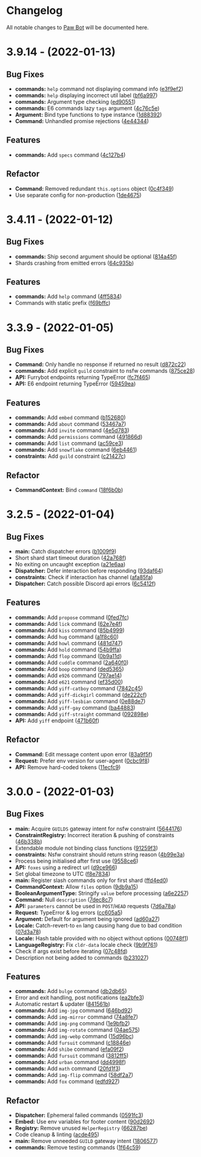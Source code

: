# Changelog

All notable changes to [Paw Bot](https://paw.bot) will be documented here.

# 3.9.14 - (2022-01-13)

## Bug Fixes

- **commands:** `help` command not displaying command info ([e3f9ef2](https://github.com/OfficialPawBot/paw-bot-overhaul/commit/e3f9ef240b2e42c088d39ca91dd49f48ccc6f105))
- **commands:** `help` displaying incorrect util label ([bf6a997](https://github.com/OfficialPawBot/paw-bot-overhaul/commit/bf6a997cd35ed0f1961a732c94989c58dc4b01d4))
- **commands:** Argument type checking ([ed90551](https://github.com/OfficialPawBot/paw-bot-overhaul/commit/ed90551f579d09c7e671550be2f158d2b3893044))
- **commands:** E6 commands lazy `tags` argument ([4c76c5e](https://github.com/OfficialPawBot/paw-bot-overhaul/commit/4c76c5eba4e0607203efcea49b42c496fd7c6aca))
- **Argument:** Bind type functions to type instance ([1d88392](https://github.com/OfficialPawBot/paw-bot-overhaul/commit/1d88392e686e173d45d1019690255493fa167e6b))
- **Command:** Unhandled promise rejections ([4e44344](https://github.com/OfficialPawBot/paw-bot-overhaul/commit/4e44344457416313f4b72a446083f01290974b8b))

## Features

- **commands:** Add `specs` command ([4c127b4](https://github.com/OfficialPawBot/paw-bot-overhaul/commit/4c127b4b4dbfbaa906e4c15b63d7e0f5f114eb70))

## Refactor

- **Command:** Removed redundant `this.options` object ([0c4f349](https://github.com/OfficialPawBot/paw-bot-overhaul/commit/0c4f3494c5003d533e37421a2857b69a4b0c2cee))
- Use separate config for non-production ([1de4675](https://github.com/OfficialPawBot/paw-bot-overhaul/commit/1de46755a83b451ab32205efc9e86999ecd249f5))

# 3.4.11 - (2022-01-12)

## Bug Fixes

- **commands:** Ship second argument should be optional ([814a45f](https://github.com/OfficialPawBot/paw-bot-overhaul/commit/814a45fb4c3e900e420a79f717d2d4ddf7f132cd))
- Shards crashing from emitted errors ([64c935b](https://github.com/OfficialPawBot/paw-bot-overhaul/commit/64c935bf4149848398166d41b9e4e5ad63bde1fa))

## Features

- **commands:** Add `help` command ([4ff5834](https://github.com/OfficialPawBot/paw-bot-overhaul/commit/4ff5834928da8521f123e208c4fedaa27aa0e4d6))
- Commands with static prefix ([f69bffc](https://github.com/OfficialPawBot/paw-bot-overhaul/commit/f69bffca668e9a93e75d0a783f654f89a61c4e73))

# 3.3.9 - (2022-01-05)

## Bug Fixes

- **Command:** Only handle no response if returned no result ([d872c22](https://github.com/OfficialPawBot/paw-bot-overhaul/commit/d872c22b7ade7940e44a3070166b1234ee276c90))
- **commands:** Add explicit `guild` constraint to nsfw commands ([875ce28](https://github.com/OfficialPawBot/paw-bot-overhaul/commit/875ce28a0f323d85184de51d51e98c9b9436ed5e))
- **API:** Furrybot endpoints returning TypeError ([fc7f465](https://github.com/OfficialPawBot/paw-bot-overhaul/commit/fc7f4658ed3e1087b05bcb31146f1e31a752eaee))
- **API:** E6 endpoint returning TypeError ([59459ea](https://github.com/OfficialPawBot/paw-bot-overhaul/commit/59459ea5ca1d3cf292d4e74e26d188428e6e3258))

## Features

- **commands:** Add `embed` command ([b152680](https://github.com/OfficialPawBot/paw-bot-overhaul/commit/b15268000a9c1954ea93ec30d535d7a85527451f))
- **commands:** Add `about` command ([53467a7](https://github.com/OfficialPawBot/paw-bot-overhaul/commit/53467a797dbb41357f65e0538d85c4dbdba18d74))
- **commands:** Add `invite` command ([4e5d783](https://github.com/OfficialPawBot/paw-bot-overhaul/commit/4e5d783bcf48f36559ecb4533855512894474290))
- **commands:** Add `permissions` command ([491866d](https://github.com/OfficialPawBot/paw-bot-overhaul/commit/491866dd589c9334c81c57b0c7153be7defb4f0f))
- **commands:** Add `list` command ([ac59ce3](https://github.com/OfficialPawBot/paw-bot-overhaul/commit/ac59ce3e38621915e3de2bc165602beabbdc9b7a))
- **commands:** Add `snowflake` command ([6eb4461](https://github.com/OfficialPawBot/paw-bot-overhaul/commit/6eb44616aef7244e81b78e09a217c81a1ad88e6e))
- **constraints:** Add `guild` constraint ([c21427c](https://github.com/OfficialPawBot/paw-bot-overhaul/commit/c21427c9dd37de4a3fa71235baedf3d00d650b50))

## Refactor

- **CommandContext:** Bind `command` ([18f6b0b](https://github.com/OfficialPawBot/paw-bot-overhaul/commit/18f6b0b4f6e7b4c51ab601ebdba54ceaf4143a2f))

# 3.2.5 - (2022-01-04)

## Bug Fixes

- **main:** Catch dispatcher errors ([b1009f9](https://github.com/OfficialPawBot/paw-bot-overhaul/commit/b1009f9333df21b9227af6175a6bb1904d6dc110))
- Short shard start timeout duration ([42a768f](https://github.com/OfficialPawBot/paw-bot-overhaul/commit/42a768f8fadff5d756dbf77468b3cfb9b87419aa))
- No exiting on uncaught exception ([a21e6aa](https://github.com/OfficialPawBot/paw-bot-overhaul/commit/a21e6aa8c92d792b75025f8240f4a33b2ad8237b))
- **Dispatcher:** Defer interaction before responding ([93daf64](https://github.com/OfficialPawBot/paw-bot-overhaul/commit/93daf649caee2077094a07df09c0bbc3d41d874f))
- **constraints:** Check if interaction has channel ([afa85fa](https://github.com/OfficialPawBot/paw-bot-overhaul/commit/afa85fae6dd79c01ee15bc47b61e6b21fd510a16))
- **Dispatcher:** Catch possible Discord api errors ([6c5412f](https://github.com/OfficialPawBot/paw-bot-overhaul/commit/6c5412f20cc60ec1e553a9d08f2e97e8fbe91863))

## Features

- **commands:** Add `propose` command ([0fed7fc](https://github.com/OfficialPawBot/paw-bot-overhaul/commit/0fed7fc4f99cca0cdaa625fa58724148fea0b59d))
- **commands:** Add `lick` command ([62e7e4f](https://github.com/OfficialPawBot/paw-bot-overhaul/commit/62e7e4f9b622d135b29e1ec56491b5486c563f18))
- **commands:** Add `kiss` command ([85b4999](https://github.com/OfficialPawBot/paw-bot-overhaul/commit/85b49995e79f0a12e70abc2e8924a6535fc6f7f3))
- **commands:** Add `hug` command ([a1f8c60](https://github.com/OfficialPawBot/paw-bot-overhaul/commit/a1f8c6046cc5b6cd0317405113b0afcbd3034821))
- **commands:** Add `howl` command ([481d747](https://github.com/OfficialPawBot/paw-bot-overhaul/commit/481d7472e2ec45f04d3aee8e4e1cf9fd26695761))
- **commands:** Add `hold` command ([54b9ffa](https://github.com/OfficialPawBot/paw-bot-overhaul/commit/54b9ffa8fbef85319aefdcd8fd97aec383432373))
- **commands:** Add `flop` command ([0b9a11d](https://github.com/OfficialPawBot/paw-bot-overhaul/commit/0b9a11d441651ca4ed448e1f8bc01d09c296bcbc))
- **commands:** Add `cuddle` command ([2a640f0](https://github.com/OfficialPawBot/paw-bot-overhaul/commit/2a640f055e01fb278f4ab8f3c2273e6288c8ed5f))
- **commands:** Add `boop` command ([ded5365](https://github.com/OfficialPawBot/paw-bot-overhaul/commit/ded536515fb9686535d452fbe722d6e670a05e40))
- **commands:** Add `e926` command ([797ae14](https://github.com/OfficialPawBot/paw-bot-overhaul/commit/797ae1496a3932a1c7c688589344630d08918e8c))
- **commands:** Add `e621` command ([ef35d00](https://github.com/OfficialPawBot/paw-bot-overhaul/commit/ef35d0023f1fa77a93840e0db7da907879b2aea1))
- **commands:** Add `yiff-catboy` command ([7842c45](https://github.com/OfficialPawBot/paw-bot-overhaul/commit/7842c4510f158d1f504f16ab15db94a58f003b82))
- **commands:** Add `yiff-dickgirl` command ([de222cf](https://github.com/OfficialPawBot/paw-bot-overhaul/commit/de222cfa75d4b6df05f47e6a6fb642b37b6ea768))
- **commands:** Add `yiff-lesbian` command ([0e88de7](https://github.com/OfficialPawBot/paw-bot-overhaul/commit/0e88de7ba472571ae7cb328b84d4c5f029ad6a49))
- **commands:** Add `yiff-gay` command ([ba44883](https://github.com/OfficialPawBot/paw-bot-overhaul/commit/ba448838f78dcfd71d971755a71e23474ccbc30c))
- **commands:** Add `yiff-straight` command ([092898e](https://github.com/OfficialPawBot/paw-bot-overhaul/commit/092898e7cacc19586ea21b76c433810a9ab39a02))
- **API:** Add `yiff` endpoint ([471b60f](https://github.com/OfficialPawBot/paw-bot-overhaul/commit/471b60f537ba121390342a1ce9578182a54cab6c))

## Refactor

- **Command:** Edit message content upon error ([83a9f5f](https://github.com/OfficialPawBot/paw-bot-overhaul/commit/83a9f5f028aadf4567f44c98613609c694f8d324))
- **Request:** Prefer env version for user-agent ([0cbc9f8](https://github.com/OfficialPawBot/paw-bot-overhaul/commit/0cbc9f8cc42396408e564b7d0eda3091dd0938c6))
- **API:** Remove hard-coded tokens ([11ecfc9](https://github.com/OfficialPawBot/paw-bot-overhaul/commit/11ecfc9817aea5ae1033529ad8ddc92819dbc2c5))

# 3.0.0 - (2022-01-03)

## Bug Fixes

- **main:** Acquire `GUILDS` gateway intent for nsfw constraint ([5644176](https://github.com/OfficialPawBot/paw-bot-overhaul/commit/56441763c6dd849ceff83d6b83f4add8c3d9cdb8))
- **ConstraintRegistry:** Incorrect iteration & pushing of constraints ([46b338b](https://github.com/OfficialPawBot/paw-bot-overhaul/commit/46b338b17eaf20d08efe053249fcd33513d7af18))
- Extendable module not binding class functions ([91259f3](https://github.com/OfficialPawBot/paw-bot-overhaul/commit/91259f335061c5c4d78b80555b51050df031f747))
- **constraints:** Nsfw constraint should return string reason ([4b99e3a](https://github.com/OfficialPawBot/paw-bot-overhaul/commit/4b99e3a998d6a6b8dbe0b20fb51f6b320bd34af2))
- Process being initialised after first use ([9558ce6](https://github.com/OfficialPawBot/paw-bot-overhaul/commit/9558ce622be116484d63e029510c11ae95206c1d))
- **API:** `foxes` using a redirect url ([d9ce966](https://github.com/OfficialPawBot/paw-bot-overhaul/commit/d9ce966d6c5a501834e142d5fa37c9a591f58354))
- Set global timezone to UTC ([f8e7834](https://github.com/OfficialPawBot/paw-bot-overhaul/commit/f8e7834e7ccae4035428be6cad914bbf36b7badf))
- **main:** Register slash commands only for first shard ([ffd4ed0](https://github.com/OfficialPawBot/paw-bot-overhaul/commit/ffd4ed0a180a17459a551596fbbae24c7d202e77))
- **CommandContext:** Allow `files` option ([9db9a15](https://github.com/OfficialPawBot/paw-bot-overhaul/commit/9db9a158492f8530a61f20a65acec84802565a0f))
- **BooleanArgumentType:** Stringify `value` before processing ([a6e2257](https://github.com/OfficialPawBot/paw-bot-overhaul/commit/a6e2257b2608b6b658ec817d9d44efb0c870f372))
- **Command:** Null `description` ([7dec8c7](https://github.com/OfficialPawBot/paw-bot-overhaul/commit/7dec8c75b638ef5572d5d7bc6ea8bd4c88624942))
- **API:** `parameters` cannot be used in `POST`/`HEAD` requests ([7d6a78a](https://github.com/OfficialPawBot/paw-bot-overhaul/commit/7d6a78a48dc9ec05c807796dbc22a2ba8eb91e09))
- **Request:** TypeError & log errors ([cc605a5](https://github.com/OfficialPawBot/paw-bot-overhaul/commit/cc605a5517c2bc2e85a216c241a5d7d8156cfc24))
- **Argument:** Default for argument being ignored ([ad60a27](https://github.com/OfficialPawBot/paw-bot-overhaul/commit/ad60a27fbf5b2cbd8f5feacf80da90b2edec76d7))
- **Locale:** Catch-revert-to `en` lang causing hang due to bad condition ([07d3a78](https://github.com/OfficialPawBot/paw-bot-overhaul/commit/07d3a78bb94dd5aafd0d70b0a5603009c87fc098))
- **Locale:** Hash table provided with no object without options ([00748f1](https://github.com/OfficialPawBot/paw-bot-overhaul/commit/00748f17141a4958b07d47d2631cbbf13c301026))
- **LanguageRegistry:** Fix `cldr-data` locale check ([9b9f761](https://github.com/OfficialPawBot/paw-bot-overhaul/commit/9b9f7614f9c1e9f2372b8e83b1d12cec6e37a971))
- Check if args exist before iterating ([07c48fd](https://github.com/OfficialPawBot/paw-bot-overhaul/commit/07c48fdbe831de35ed6e5450473165e25b532b5d))
- Description not being added to commands ([b231027](https://github.com/OfficialPawBot/paw-bot-overhaul/commit/b2310273973440471b654ff09b26d3734ecca461))

## Features

- **commands:** Add `bulge` command ([db2db65](https://github.com/OfficialPawBot/paw-bot-overhaul/commit/db2db658bb5287d4f4249a077b952638b99c6246))
- Error and exit handling, post notifications ([ea2bfe3](https://github.com/OfficialPawBot/paw-bot-overhaul/commit/ea2bfe3aaeab3b95576f892549231ffbb52b2ee2))
- Automatic restart & updater ([841561b](https://github.com/OfficialPawBot/paw-bot-overhaul/commit/841561bcc7e13158b7aac97f94ee14a35d59a099))
- **commands:** Add `img-jpg` command ([646bd92](https://github.com/OfficialPawBot/paw-bot-overhaul/commit/646bd923bf05a2bb5c48ae416b4ede41557f4243))
- **commands:** Add `img-mirror` command ([74a8fe7](https://github.com/OfficialPawBot/paw-bot-overhaul/commit/74a8fe74762b4207724b0d99fd915bff2c177223))
- **commands:** Add `img-png` command ([1e9bfb2](https://github.com/OfficialPawBot/paw-bot-overhaul/commit/1e9bfb23d0447038cc98ffa961fc4431b201f7a5))
- **commands:** Add `img-rotate` command ([04ae575](https://github.com/OfficialPawBot/paw-bot-overhaul/commit/04ae57519a54911d11cbcdbeb5984010b92b7e10))
- **commands:** Add `img-webp` command ([15d96bc](https://github.com/OfficialPawBot/paw-bot-overhaul/commit/15d96bc2b1471c7d3134a89ae4d11bfa3e5feb83))
- **commands:** Add `fursuit` command ([c18846e](https://github.com/OfficialPawBot/paw-bot-overhaul/commit/c18846e45b7c04f0e95ca060a75376820a5e58aa))
- **commands:** Add `shibe` command ([efa09f2](https://github.com/OfficialPawBot/paw-bot-overhaul/commit/efa09f2caa395ebf578119a0924ac6a53ad9e34f))
- **commands:** Add `fursuit` command ([3812ff5](https://github.com/OfficialPawBot/paw-bot-overhaul/commit/3812ff50794437a794b081992301c1c33d6d2b0d))
- **commands:** Add `urban` command ([dd4998f](https://github.com/OfficialPawBot/paw-bot-overhaul/commit/dd4998fd9f71bf3ef76730158b2857660127f04a))
- **commands:** Add `math` command ([20fd1f3](https://github.com/OfficialPawBot/paw-bot-overhaul/commit/20fd1f333407e6f54ee76e26a7aa826a0ff4b3a2))
- **commands:** Add `img-flip` command ([58df2a7](https://github.com/OfficialPawBot/paw-bot-overhaul/commit/58df2a77fbda85104ae5ff6ef89bb778c0d1ba26))
- **commands:** Add `fox` command ([edfd927](https://github.com/OfficialPawBot/paw-bot-overhaul/commit/edfd927c0fcfae1f97930f35493a08943b62c101))

## Refactor

- **Dispatcher:** Ephemeral failed commands ([0591fc3](https://github.com/OfficialPawBot/paw-bot-overhaul/commit/0591fc378ca44dc1bad1e25d8e78b40c68f700b0))
- **Embed:** Use env variables for footer content ([90d2692](https://github.com/OfficialPawBot/paw-bot-overhaul/commit/90d2692abd7ebfc01b3f73f78327851ad4c706e4))
- **Registry:** Remove unused `HelperRegistry` ([66287be](https://github.com/OfficialPawBot/paw-bot-overhaul/commit/66287be18a5da5f9370eebee84dec8e684dec54c))
- Code cleanup & linting ([acde495](https://github.com/OfficialPawBot/paw-bot-overhaul/commit/acde4958d23c72c1bc5f9c80f18674d599cfaec0))
- **main:** Remove unneeded `GUILD` gateway intent ([1806577](https://github.com/OfficialPawBot/paw-bot-overhaul/commit/1806577ff037e3e08327e3cfba32f1cd79617ed6))
- **commands:** Remove testing commands ([1f64c59](https://github.com/OfficialPawBot/paw-bot-overhaul/commit/1f64c59704475cc8417e6443c0e3b48980a70f8e))

